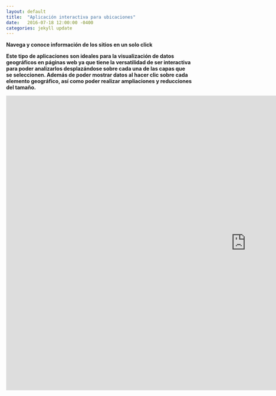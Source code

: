 ```yaml
---
layout: default
title:  "Aplicación interactiva para ubicaciones"
date:   2016-07-18 12:00:00 -0400
categories: jekyll update
---
```

<strong>Navega y conoce información de los sitios en un solo click<strong>

Este tipo de aplicaciones son ideales para la visualización de datos geográficos en páginas web ya que tiene la versatilidad de ser interactiva para poder analizarlos desplazándose sobre cada una de las capas que se seleccionen. Además de poder mostrar datos al hacer clic sobre cada elemento geográfico, así como poder realizar ampliaciones y reducciones del tamaño.



<iframe src="https://zenitmapas.github.io/maps/plot_escuelas.html" style="border: none; width: 1300px; height: 800px">
